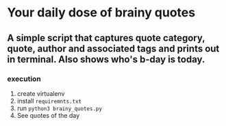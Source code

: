 # Your daily dose of brainy quotes

## A simple script that captures quote category, quote, author and associated tags and prints out in terminal. Also shows who's b-day is today.

### execution
1. create virtualenv
2. install `requiremnts.txt`
3. run `python3 brainy_quotes.py`
4. See quotes of the day
